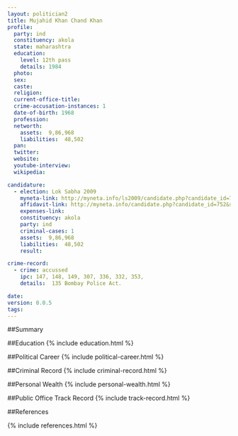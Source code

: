 ```yaml
---
layout: politician2
title: Mujahid Khan Chand Khan
profile: 
  party: ind
  constituency: akola
  state: maharashtra
  education: 
    level: 12th pass
    details: 1984
  photo: 
  sex: 
  caste: 
  religion: 
  current-office-title: 
  crime-accusation-instances: 1
  date-of-birth: 1968
  profession: 
  networth: 
    assets:  9,86,968
    liabilities:  48,502
  pan: 
  twitter: 
  website: 
  youtube-interview: 
  wikipedia: 

candidature: 
  - election: Lok Sabha 2009
    myneta-link: http://myneta.info/ls2009/candidate.php?candidate_id=752
    affidavit-link: http://myneta.info/candidate.php?candidate_id=752&scan=original
    expenses-link: 
    constituency: akola 
    party: ind
    criminal-cases: 1
    assets:  9,86,968
    liabilities:  48,502
    result:  

crime-record: 
  - crime: accussed
    ipc: 147, 148, 149, 307, 336, 332, 353,
    details:  135 Bombay Police Act.  

date: 
version: 0.0.5
tags: 
---
```

##Summary


##Education
{% include education.html %}


##Political Career
{% include political-career.html %}


##Criminal Record
{% include criminal-record.html %}


##Personal Wealth
{% include personal-wealth.html %}


##Public Office Track Record
{% include track-record.html %}


##References


{% include references.html %}